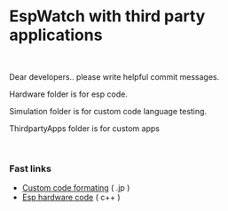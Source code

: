 # EspWatch with third party applications

<br />

Dear developers.. please write helpful commit messages.

Hardware folder is for esp code.

Simulation folder is for custom code language testing.

ThirdpartyApps folder is for custom apps

<br />

### Fast links
- [Custom code formating](./CustomCodeFormat.md) ( .jp )
- [Esp hardware code](./Hardware/EspWatch) ( c++ )
